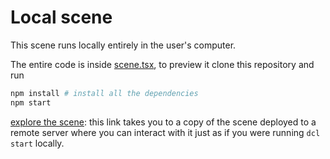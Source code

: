 # Local scene

This scene runs locally entirely in the user's computer.

The entire code is inside [scene.tsx](scene.tsx), to preview it clone this repository and run

```bash
npm install # install all the dependencies
npm start
```


[explore the scene](https://dcl-project-aobsbnmsdl.now.sh/?position=0%2C-1): this link takes you to a copy of the scene deployed to a remote server where you can interact with it just as if you were running `dcl start` locally.

